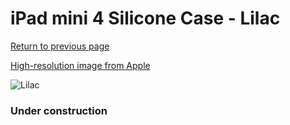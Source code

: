 # iPad mini 4 Silicone Case - Lilac

[Return to previous page](/ipad_mini4)

[High-resolution image from Apple](https://store.storeimages.cdn-apple.com/8756/as-images.apple.com/is/MMM42?wid=4500&hei=4500&fmt=png)

<div style="width: 384px"><img src="/everypreview/MMM42.png" alt="Lilac"></div>

### Under construction

